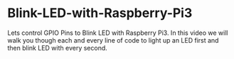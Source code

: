 # Blink-LED-with-Raspberry-Pi3
Lets control GPIO Pins to Blink LED with Raspberry Pi3. In this video we will walk you though each and every line of code to light up an LED first and then blink LED with every second.  
